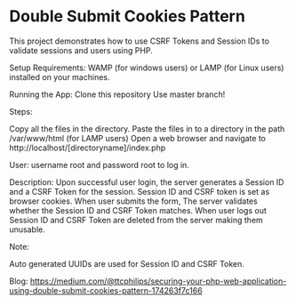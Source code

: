 # Double Submit Cookies Pattern
This project demonstrates how to use CSRF Tokens and Session IDs to validate sessions and users using PHP.

Setup Requirements:
WAMP (for windows users) or LAMP (for Linux users) installed on your machines.

Running the App:
Clone this repository Use master branch!

Steps:

Copy all the files in the directory. 
Paste the files in to a directory in the path /var/www/html (for LAMP users) 
Open a web browser and navigate to http://localhost/[directoryname]/index.php


User:
username root and password root to log in.

Description:
Upon successful user login, the server generates a Session ID and a CSRF Token for the session. Session ID and CSRF token is set as browser cookies. When user submits the form, The server validates whether the Session ID and CSRF Token matches. When user logs out Session ID and CSRF Token are deleted from the server making them unusable.

Note:

Auto generated UUIDs are used for Session ID and CSRF Token.

Blog:
https://medium.com/@ttcphilips/securing-your-php-web-application-using-double-submit-cookies-pattern-174263f7c166
